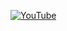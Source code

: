 [![YouTube](http://i.ytimg.com/vi/M0Y_cdbfi9k/hqdefault.jpg)](https://www.youtube.com/watch?v=M0Y_cdbfi9k)
